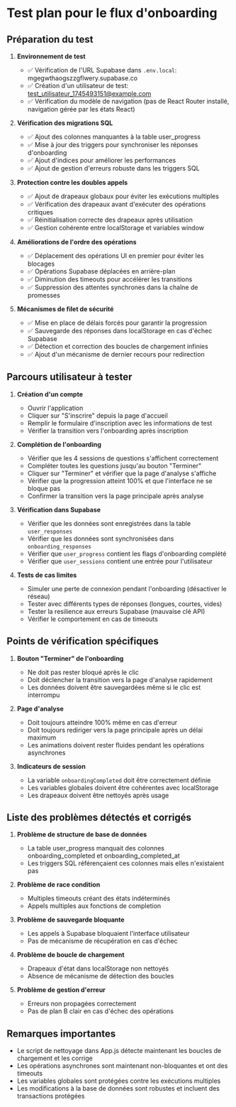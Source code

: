 # Test plan pour le flux d'onboarding

## Préparation du test

1. **Environnement de test**
   - ✅ Vérification de l'URL Supabase dans `.env.local`: mgegwthaogszzgflwery.supabase.co
   - ✅ Création d'un utilisateur de test: test_utilisateur_1745493151@example.com
   - ✅ Vérification du modèle de navigation (pas de React Router installé, navigation gérée par les états React)

2. **Vérification des migrations SQL**
   - ✅ Ajout des colonnes manquantes à la table user_progress
   - ✅ Mise à jour des triggers pour synchroniser les réponses d'onboarding
   - ✅ Ajout d'indices pour améliorer les performances
   - ✅ Ajout de gestion d'erreurs robuste dans les triggers SQL

3. **Protection contre les doubles appels**
   - ✅ Ajout de drapeaux globaux pour éviter les exécutions multiples
   - ✅ Vérification des drapeaux avant d'exécuter des opérations critiques
   - ✅ Réinitialisation correcte des drapeaux après utilisation
   - ✅ Gestion cohérente entre localStorage et variables window

4. **Améliorations de l'ordre des opérations**
   - ✅ Déplacement des opérations UI en premier pour éviter les blocages
   - ✅ Opérations Supabase déplacées en arrière-plan
   - ✅ Diminution des timeouts pour accélérer les transitions
   - ✅ Suppression des attentes synchrones dans la chaîne de promesses

5. **Mécanismes de filet de sécurité**
   - ✅ Mise en place de délais forcés pour garantir la progression
   - ✅ Sauvegarde des réponses dans localStorage en cas d'échec Supabase
   - ✅ Détection et correction des boucles de chargement infinies
   - ✅ Ajout d'un mécanisme de dernier recours pour redirection

## Parcours utilisateur à tester

1. **Création d'un compte**
   - Ouvrir l'application
   - Cliquer sur "S'inscrire" depuis la page d'accueil
   - Remplir le formulaire d'inscription avec les informations de test
   - Vérifier la transition vers l'onboarding après inscription

2. **Complétion de l'onboarding**
   - Vérifier que les 4 sessions de questions s'affichent correctement
   - Compléter toutes les questions jusqu'au bouton "Terminer"
   - Cliquer sur "Terminer" et vérifier que la page d'analyse s'affiche
   - Vérifier que la progression atteint 100% et que l'interface ne se bloque pas
   - Confirmer la transition vers la page principale après analyse

3. **Vérification dans Supabase**
   - Vérifier que les données sont enregistrées dans la table `user_responses`
   - Vérifier que les données sont synchronisées dans `onboarding_responses`
   - Vérifier que `user_progress` contient les flags d'onboarding complété
   - Vérifier que `user_sessions` contient une entrée pour l'utilisateur

4. **Tests de cas limites**
   - Simuler une perte de connexion pendant l'onboarding (désactiver le réseau)
   - Tester avec différents types de réponses (longues, courtes, vides)
   - Tester la resilience aux erreurs Supabase (mauvaise clé API)
   - Vérifier le comportement en cas de timeouts

## Points de vérification spécifiques

1. **Bouton "Terminer" de l'onboarding**
   - Ne doit pas rester bloqué après le clic
   - Doit déclencher la transition vers la page d'analyse rapidement
   - Les données doivent être sauvegardées même si le clic est interrompu

2. **Page d'analyse**
   - Doit toujours atteindre 100% même en cas d'erreur
   - Doit toujours rediriger vers la page principale après un délai maximum
   - Les animations doivent rester fluides pendant les opérations asynchrones

3. **Indicateurs de session**
   - La variable `onboardingCompleted` doit être correctement définie
   - Les variables globales doivent être cohérentes avec localStorage
   - Les drapeaux doivent être nettoyés après usage

## Liste des problèmes détectés et corrigés

1. **Problème de structure de base de données**
   - La table user_progress manquait des colonnes onboarding_completed et onboarding_completed_at
   - Les triggers SQL référençaient ces colonnes mais elles n'existaient pas

2. **Problème de race condition**
   - Multiples timeouts créant des états indéterminés
   - Appels multiples aux fonctions de completion

3. **Problème de sauvegarde bloquante**
   - Les appels à Supabase bloquaient l'interface utilisateur
   - Pas de mécanisme de récupération en cas d'échec

4. **Problème de boucle de chargement**
   - Drapeaux d'état dans localStorage non nettoyés
   - Absence de mécanisme de détection des boucles

5. **Problème de gestion d'erreur**
   - Erreurs non propagées correctement
   - Pas de plan B clair en cas d'échec des opérations

## Remarques importantes

- Le script de nettoyage dans App.js détecte maintenant les boucles de chargement et les corrige
- Les opérations asynchrones sont maintenant non-bloquantes et ont des timeouts
- Les variables globales sont protégées contre les exécutions multiples
- Les modifications à la base de données sont robustes et incluent des transactions protégées

